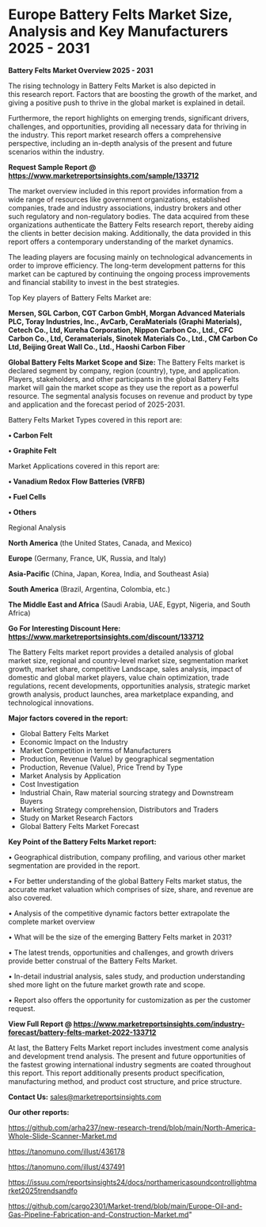 # Europe Battery Felts Market Size, Analysis and Key Manufacturers 2025 - 2031

<Strong> Battery Felts Market Overview 2025 - 2031</strong>

The rising technology in Battery Felts Market is also depicted in this research report. Factors that are boosting the growth of the market, and giving a positive push to thrive in the global market is explained in detail.

Furthermore, the report highlights on emerging trends, significant drivers, challenges, and opportunities, providing all necessary data for thriving in the industry. This report market research offers a comprehensive perspective, including an in-depth analysis of the present and future scenarios within the industry.

<strong>Request Sample Report @ <a href=https://www.marketreportsinsights.com/sample/133712>https://www.marketreportsinsights.com/sample/133712</a></strong>

The market overview included in this report provides information from a wide range of resources like government organizations, established companies, trade and industry associations, industry brokers and other such regulatory and non-regulatory bodies. The data acquired from these organizations authenticate the Battery Felts research report, thereby aiding the clients in better decision making. Additionally, the data provided in this report offers a contemporary understanding of the market dynamics.

The leading players are focusing mainly on technological advancements in order to improve efficiency. The long-term development patterns for this market can be captured by continuing the ongoing process improvements and financial stability to invest in the best strategies.

Top Key players of Battery Felts Market are:

<strong>Mersen, SGL Carbon, CGT Carbon GmbH, Morgan Advanced Materials PLC, Toray Industries, Inc., AvCarb, CeraMaterials (Graphi Materials), Cetech Co., Ltd, Kureha Corporation, Nippon Carbon Co., Ltd., CFC Carbon Co., Ltd, Ceramaterials, Sinotek Materials Co., Ltd., CM Carbon Co Ltd, Beijing Great Wall Co., Ltd., Haoshi Carbon Fiber</strong>

<strong><b>Global Battery Felts Market Scope and Size:</b></strong>
The Battery Felts market is declared segment by company, region (country), type, and application. Players, stakeholders, and other participants in the global Battery Felts market will gain the market scope as they use the report as a powerful resource. The segmental analysis focuses on revenue and product by type and application and the forecast period of 2025-2031.

Battery Felts Market Types covered in this report are:

<strong>• Carbon Felt

• Graphite Felt</strong>

Market Applications covered in this report are:

<strong>• Vanadium Redox Flow Batteries (VRFB)

• Fuel Cells

• Others</strong> 

Regional Analysis

<strong>North America</strong> (the United States, Canada, and Mexico)

<strong>Europe</strong> (Germany, France, UK, Russia, and Italy)

<strong>Asia-Pacific</strong> (China, Japan, Korea, India, and Southeast Asia)

<strong>South America</strong> (Brazil, Argentina, Colombia, etc.)

<strong>The Middle East and Africa</strong> (Saudi Arabia, UAE, Egypt, Nigeria, and South Africa)

<strong>Go For Interesting Discount Here: <a href=https://www.marketreportsinsights.com/discount/133712>https://www.marketreportsinsights.com/discount/133712</a></strong>

The Battery Felts market report provides a detailed analysis of global market size, regional and country-level market size, segmentation market growth, market share, competitive Landscape, sales analysis, impact of domestic and global market players, value chain optimization, trade regulations, recent developments, opportunities analysis, strategic market growth analysis, product launches, area marketplace expanding, and technological innovations.

<strong><b>Major factors covered in the report:</b></strong>
<ul>
  <li>Global Battery Felts Market </li>
  <li>Economic Impact on the Industry</li>
  <li>Market Competition in terms of Manufacturers</li>
  <li>Production, Revenue (Value) by geographical segmentation</li>
  <li>Production, Revenue (Value), Price Trend by Type</li>
  <li>Market Analysis by Application</li>
  <li>Cost Investigation</li>
  <li>Industrial Chain, Raw material sourcing strategy and Downstream Buyers</li>
  <li>Marketing Strategy comprehension, Distributors and Traders</li>
  <li>Study on Market Research Factors</li>
  <li>Global Battery Felts Market Forecast</li>
</ul>

<strong><b>Key Point of the Battery Felts Market report:</b></strong>

• Geographical distribution, company profiling, and various other market segmentation are provided in the report.

• For better understanding of the global Battery Felts market status, the accurate market valuation which comprises of size, share, and revenue are also covered.

• Analysis of the competitive dynamic factors better extrapolate the complete market overview

• What will be the size of the emerging Battery Felts market in 2031?

• The latest trends, opportunities and challenges, and growth drivers provide better construal of the Battery Felts Market.

• In-detail industrial analysis, sales study, and production understanding shed more light on the future market growth rate and scope.

• Report also offers the opportunity for customization as per the customer request.

<strong><b>View Full Report @ <a href=https://www.marketreportsinsights.com/industry-forecast/battery-felts-market-2022-133712>https://www.marketreportsinsights.com/industry-forecast/battery-felts-market-2022-133712</a></b></strong>


At last, the Battery Felts Market report includes investment come analysis and development trend analysis. The present and future opportunities of the fastest growing international industry segments are coated throughout this report. This report additionally presents product specification, manufacturing method, and product cost structure, and price structure.

<strong>Contact Us:</strong>
sales@marketreportsinsights.com

<strong>Our other reports:</strong>

<a href=https://github.com/arha237/new-research-trend/blob/main/North-America-Whole-Slide-Scanner-Market.md>https://github.com/arha237/new-research-trend/blob/main/North-America-Whole-Slide-Scanner-Market.md</a>

<a href=https://tanomuno.com/illust/436178>https://tanomuno.com/illust/436178</a>

<a href=https://tanomuno.com/illust/437491>https://tanomuno.com/illust/437491</a>

<a href=https://issuu.com/reportsinsights24/docs/northamericasoundcontrollightmarket2025trendsandfo>https://issuu.com/reportsinsights24/docs/northamericasoundcontrollightmarket2025trendsandfo</a>

<a href=https://github.com/cargo2301/Market-trend/blob/main/Europe-Oil-and-Gas-Pipeline-Fabrication-and-Construction-Market.md>https://github.com/cargo2301/Market-trend/blob/main/Europe-Oil-and-Gas-Pipeline-Fabrication-and-Construction-Market.md</a>"
